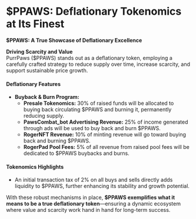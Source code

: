 # $PPAWS: Deflationary Tokenomics at Its Finest

**$PPAWS: A True Showcase of Deflationary Excellence**

**Driving Scarcity and Value**\
PurrPaws ($PPAWS) stands out as a deflationary token, employing a carefully crafted strategy to reduce supply over time, increase scarcity, and support sustainable price growth.

#### **Deflationary Features**

* **Buyback & Burn Program:**
  * **Presale Tokenomics:** 30% of raised funds will be allocated to buying back circulating $PPAWS and burning it, permanently reducing supply.
  * **PawsCombat\_bot Advertising Revenue:** 25% of income generated through ads will be used to buy back and burn $PPAWS.
  * **RogerNFT Revenue:** 10% of minting revenue will go toward buying back and burning $PPAWS.
  * **RogerPad Pool Fees:** 5% of all revenue from raised pool fees will be dedicated to $PPAWS buybacks and burns.

#### **Tokenomics Highlights**

* An initial transaction tax of 2% on all buys and sells directly adds liquidity to $PPAWS, further enhancing its stability and growth potential.

With these robust mechanisms in place, **$PPAWS exemplifies what it means to be a true deflationary token**—ensuring a dynamic ecosystem where value and scarcity work hand in hand for long-term success.
